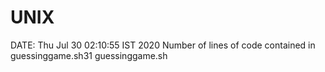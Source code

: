 # UNIX
DATE: Thu Jul 30 02:10:55 IST 2020
Number of lines of code contained in guessinggame.sh31 guessinggame.sh
